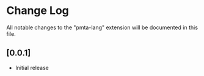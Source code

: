 # Change Log

All notable changes to the "pmta-lang" extension will be documented in this file.

## [0.0.1]

- Initial release